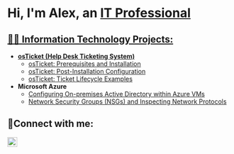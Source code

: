 <h1>Hi, I'm Alex, an <a href="https://linkedin.com/in/alexanderandrzejewski">IT Professional</h1>

<h2>👨‍💻 Information Technology Projects:</h2>

- <b>osTicket (Help Desk Ticketing System)</b>
  - [osTicket: Prerequisites and Installation](https://github.com/alxlukski/osticket-prereqs)
  - [osTicket: Post-Installation Configuration](https://github.com/alxlukski/post-install-config)
  - [osTicket: Ticket Lifecycle Examples](https://github.com/alxlukski/ticket-lifecycle)
- <b>Microsoft Azure</b>
  - [Configuring On-premises Active Directory within Azure VMs](https://github.com/alxlukski/configure-ad)
  - [Network Security Groups (NSGs) and Inspecting Network Protocols](https://github.com/alxlukski/azure-network-protocols)

<h2>🤳Connect with me:</h2>

[<img align="left" alt="Josh | LinkedIn" width="22px" src="https://cdn.jsdelivr.net/npm/simple-icons@v3/icons/linkedin.svg" />][linkedin]

[linkedin]: https://linkedin.com/in/alexanderandrzejewski
